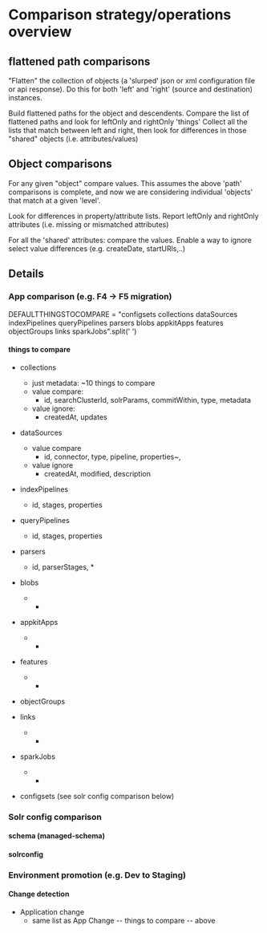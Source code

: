 # Comparison strategy/operations overview

## flattened path comparisons
"Flatten" the collection of objects (a 'slurped' json or xml configuration file or api response). 
Do this for both 'left' and 'right' (source and destination) instances. 

Build flattened paths for the object and descendents.
Compare the list<String> of flattened paths and look for leftOnly and rightOnly 'things'
Collect all the lists that match between left and right, then look for differences in those "shared" objects (i.e. attributes/values)


## Object comparisons
For any given "object" compare values.
This assumes the above 'path' comparisons is complete, and now we are considering individual 'objects' that match at a given 'level'.

Look for differences in property/attribute lists.
Report leftOnly and rightOnly attributes (i.e. missing or mismatched attributes)

For all the 'shared' attributes: compare the values. Enable a way to ignore select value differences (e.g. createDate, startURls,..)


## Details
### App comparison (e.g. F4 -> F5 migration)
DEFAULTTHINGSTOCOMPARE = "configsets collections dataSources indexPipelines queryPipelines parsers blobs appkitApps features objectGroups links sparkJobs".split(' ')

#### things to compare
- collections 
  - just metadata: ~10 things to compare
  - value compare: 
    - id, searchClusterId, solrParams, commitWithin, type, metadata
  - value ignore:
    - createdAt, updates
- dataSources 
  - value compare
    - id, connector, type, pipeline, properties~, 
  - value ignore
    - createdAt, modified, description
- indexPipelines 
  - id, stages, properties
- queryPipelines 
  - id, stages, properties
- parsers 
  - id, parserStages, *
- blobs 
  - *
- appkitApps 
  - *
- features
  - *
- objectGroups 
- links 
  - *
- sparkJobs
  - *

- configsets (see solr config comparison below)

### Solr config comparison

#### schema (managed-schema)

#### solrconfig


### Environment promotion (e.g. Dev to Staging)

#### Change detection
- Application change
  - same list as App Change -- things to compare -- above 
